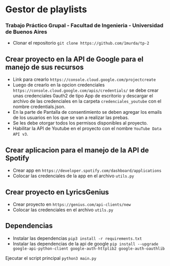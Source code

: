 # Gestor de playlists
### Trabajo Práctico Grupal - Facultad de Ingenieria - Universidad de Buenos Aires

* Clonar el repositorio `git clone https://github.com/1murda/tp-2`

## Crear proyecto en la API de Google para el manejo de sus recursos
* Link para crearlo `https://console.cloud.google.com/projectcreate` 
* Luego de crearlo en la opcion credenciales `https://console.cloud.google.com/apis/credentials/` se debe crear unas credenciales 0auth2 de tipo App de escritorio y descargar el archivo de las credenciales en la carpeta `credenciales_youtube` con el nombre credentials.json.
* En la parte de Pantalla de consentimiento se deben agregar los emails de los usuarios en los que se van a realizar las prebas.
* Se les debe otorgar todos los permisos disponibles al proyecto.
* Habilitar la API de Youtube en el proyecto con el nombre  `YouTube Data API v3`.

## Crear aplicacion para el manejo de la API de Spotify
* Crear app en `https://developer.spotify.com/dashboard/applications`
* Colocar las credenciales de la app en el archivo `utils.py`

## Crear proyecto en LyricsGenius
* Crear proyecto en `https://genius.com/api-clients/new`
* Colocar las credenciales en el archivo `utils.py`

## Dependencias
* Instalar las dependencias `pip3 install -r requirements.txt`
* Instalar las dependencias de la api de google `pip install --upgrade google-api-python-client google-auth-httplib2 google-auth-oauthlib`


Ejecutar el script principal `python3 main.py`
